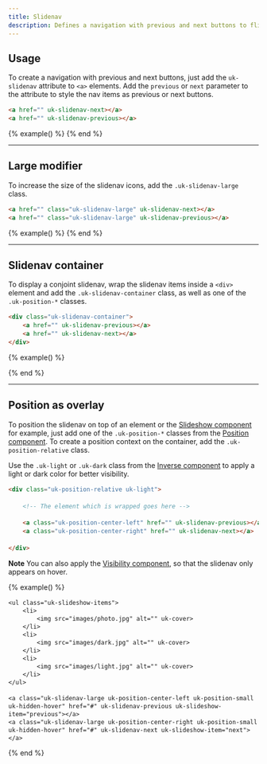 ```yaml
---
title: Slidenav
description: Defines a navigation with previous and next buttons to flip through slideshows.
---
```


## Usage

To create a navigation with previous and next buttons, just add the `uk-slidenav` attribute to `<a>` elements. Add the `previous` or `next` parameter to the attribute to style the nav items as previous or next buttons.

```html
<a href="" uk-slidenav-next></a>
<a href="" uk-slidenav-previous></a>
```

{% example() %}
<a href="#" uk-slidenav-previous></a>
<a href="#" uk-slidenav-next></a>
{% end %}

***

## Large modifier

To increase the size of the slidenav icons, add the `.uk-slidenav-large` class.

```html
<a href="" class="uk-slidenav-large" uk-slidenav-next></a>
<a href="" class="uk-slidenav-large" uk-slidenav-previous></a>
```

{% example() %}
<a href="#" class="uk-slidenav-large" uk-slidenav-previous></a>
<a href="#" class="uk-slidenav-large" uk-slidenav-next></a>
{% end %}

***

## Slidenav container

To display a conjoint slidenav, wrap the slidenav items inside a `<div>` element and add the `.uk-slidenav-container` class, as well as one of the `.uk-position-*` classes.

```html
<div class="uk-slidenav-container">
    <a href="" uk-slidenav-previous></a>
    <a href="" uk-slidenav-next></a>
</div>
```

{% example() %}
<div class="uk-slidenav-container">
    <a href="" uk-slidenav-previous></a>
    <a href="" uk-slidenav-next></a>
</div>
{% end %}

***

## Position as overlay

To position the slidenav on top of an element or the [Slideshow component](slideshow.md) for example, just add one of the `.uk-position-*` classes from the [Position component](position.md). To create a position context on the container, add the `.uk-position-relative` class.

Use the `.uk-light` or `.uk-dark` class from the [Inverse component](inverse.md) to apply a light or dark color for better visibility.

```html
<div class="uk-position-relative uk-light">

    <!-- The element which is wrapped goes here -->

    <a class="uk-position-center-left" href="" uk-slidenav-previous></a>
    <a class="uk-position-center-right" href="" uk-slidenav-next></a>

</div>
```

**Note** You can also apply the [Visibility component](visibility.md#show-on-hover), so that the slidenav only appears on hover.

{% example() %}
<div class="uk-position-relative uk-visible-toggle uk-light" tabindex="-1" uk-slideshow>

    <ul class="uk-slideshow-items">
        <li>
            <img src="images/photo.jpg" alt="" uk-cover>
        </li>
        <li>
            <img src="images/dark.jpg" alt="" uk-cover>
        </li>
        <li>
            <img src="images/light.jpg" alt="" uk-cover>
        </li>
    </ul>

    <a class="uk-slidenav-large uk-position-center-left uk-position-small uk-hidden-hover" href="#" uk-slidenav-previous uk-slideshow-item="previous"></a>
    <a class="uk-slidenav-large uk-position-center-right uk-position-small uk-hidden-hover" href="#" uk-slidenav-next uk-slideshow-item="next"></a>

</div>
{% end %}
